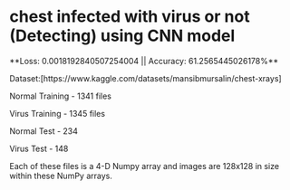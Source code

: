 # **chest infected with virus or not (Detecting) using CNN model**

<div>
**Loss: 0.0018192840507254004 ||  Accuracy: 61.2565445026178%**
  
</div>
<div>
  <p>Dataset:[https://www.kaggle.com/datasets/mansibmursalin/chest-xrays]</p>

  <p>Normal Training - 1341 files</p>
<p>Virus Training - 1345 files</p>
<p>Normal Test - 234</p>
<p>Virus Test - 148</p>
<p>Each of these files is a 4-D Numpy array and images are 128x128 in size within these NumPy arrays.</p>
</div>

